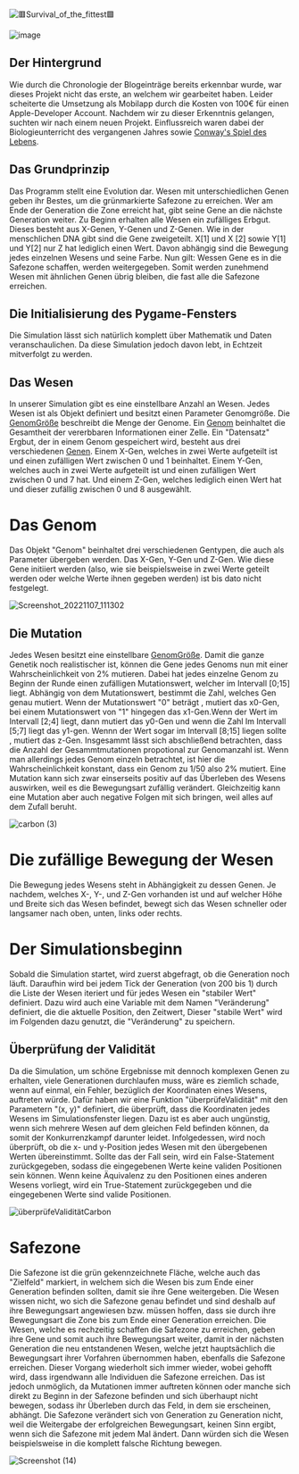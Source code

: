 ![🟥Survival_of_the_fittest🟩](https://user-images.githubusercontent.com/65679099/199816912-d8de71a4-db2a-4827-b88d-c63ec379cfdb.png)

![image](https://user-images.githubusercontent.com/65679099/199478187-8c3a0b3c-76b7-4fb8-9c23-724da39c42ee.png)

## Der Hintergrund

Wie durch die Chronologie der Blogeinträge bereits erkennbar wurde, war dieses Projekt nicht das erste, an welchem wir gearbeitet haben. Leider scheiterte die Umsetzung als Mobilapp durch die Kosten von 100€ für einen Apple-Developer Account. Nachdem wir zu dieser Erkenntnis gelangen, suchten wir nach einem neuen Projekt.
Einflussreich waren dabei der Biologieunterricht des vergangenen Jahres sowie [Conway's Spiel des Lebens](https://de.wikipedia.org/wiki/Conways_Spiel_des_Lebens "Conway's Spiel des Lebens").

## Das Grundprinzip

Das Programm stellt eine Evolution dar. Wesen mit unterschiedlichen Genen geben ihr Bestes, um die grünmarkierte Safezone zu erreichen. Wer am Ende der Generation die Zone erreicht hat, gibt seine Gene an die nächste Generation weiter.
Zu Beginn erhalten alle Wesen ein zufälliges Erbgut.
Dieses besteht aus X-Genen, Y-Genen und Z-Genen.
Wie in der menschlichen DNA gibt sind die Gene zweigeteilt. X[1] und X [2] sowie Y[1] und Y[2] nur Z hat lediglich einen Wert. 
Davon abhängig sind die Bewegung jedes einzelnen Wesens und seine Farbe.
Nun gilt: Wessen Gene es in die Safezone schaffen, werden weitergegeben.
Somit werden zunehmend Wesen mit ähnlichen Genen übrig bleiben, die fast alle die Safezone erreichen.

## Die Initialisierung des Pygame-Fensters

Die Simulation lässt sich natürlich komplett über Mathematik und Daten veranschaulichen. Da diese Simulation jedoch davon lebt, in Echtzeit mitverfolgt zu werden.

## Das Wesen

In unserer Simulation gibt es eine einstellbare Anzahl an Wesen. 
Jedes Wesen ist als Objekt definiert und besitzt einen Parameter Genomgröße.
Die [GenomGröße](https://de.wikipedia.org/wiki/Genomgr%C3%B6%C3%9Fe) beschreibt die Menge der Genome.
Ein [Genom](https://de.wikipedia.org/wiki/Genom) beinhaltet die Gesamtheit der vererbbaren Informationen einer Zelle.
Ein "Datensatz" Ergbut, der in einem Genom gespeichert wird, besteht aus drei verschiedenen [Genen](#das-genom).
Einem X-Gen, welches in zwei Werte aufgeteilt ist und einen zufälligen Wert zwischen 0 und 1 beinhaltet.
Einem Y-Gen, welches auch in zwei Werte aufgeteilt ist und einen zufälligen Wert zwischen 0 und 7 hat.
Und einem Z-Gen, welches lediglich einen Wert hat und dieser zufällig zwischen 0 und 8 ausgewählt.

# Das Genom

Das Objekt "Genom" beinhaltet drei verschiedenen Gentypen, die auch als Parameter übergeben werden.
Das X-Gen, Y-Gen und Z-Gen. Wie diese Gene initiiert werden (also, wie sie beispielsweise in zwei Werte geteilt werden oder welche Werte ihnen gegeben werden) ist
bis dato nicht festgelegt.

![Screenshot_20221107_111302](https://user-images.githubusercontent.com/111282979/202248021-fbc11b40-15dc-49b3-b351-b211b11420cd.png)

## Die Mutation

Jedes Wesen besitzt eine einstellbare [GenomGröße](https://de.wikipedia.org/wiki/Genomgr%C3%B6%C3%9Fe). 
Damit die ganze Genetik noch realistischer ist, können die Gene jedes Genoms nun mit einer Wahrscheinlichkeit von 2% mutieren. Dabei hat jedes einzelne Genom zu Beginn der Runde einen zufälligen Mutationswert, welcher im Intervall [0;15] liegt. Abhängig von dem Mutationswert, bestimmt die Zahl, welches Gen genau mutiert. Wenn der Mutationswert "0" beträgt , mutiert das x0-Gen, bei einem Mutationswert von "1" hingegen das x1-Gen.Wenn der Wert im Intervall [2;4] liegt, dann mutiert das y0-Gen und wenn die Zahl Im Intervall [5;7] liegt das y1-gen. Wennn der Wert sogar im Intervall [8;15] liegen sollte , mutiert das z-Gen. Insgesammt lässt sich abschließend betrachten, dass die Anzahl der Gesammtmutationen propotional zur Genomanzahl ist. Wenn man allerdings jedes Genom einzeln betrachtet, ist hier die Wahrscheinlichkeit konstant, dass ein Genom zu 1/50 also 2% mutiert. Eine Mutation kann sich zwar einserseits positiv auf das Überleben des Wesens auswirken, weil es die Bewegungsart zufällig verändert. Gleichzeitig kann eine Mutation aber auch negative Folgen mit sich bringen, weil alles auf dem Zufall beruht.


![carbon (3)](https://user-images.githubusercontent.com/111282979/202264782-4efa0eb5-03d5-4eee-bb0a-ca62f8339708.png)



# Die zufällige Bewegung der Wesen

Die Bewegung jedes Wesens steht in Abhängigkeit zu dessen Genen.
Je nachdem, welches X-, Y-, und Z-Gen vorhanden ist und auf welcher Höhe und Breite sich das Wesen befindet, bewegt sich das Wesen schneller oder langsamer nach oben, unten, links oder rechts.

# Der Simulationsbeginn

Sobald die Simulation startet, wird zuerst abgefragt, ob die Generation noch läuft.
Daraufhin wird bei jedem Tick der Generation (von 200 bis 1) durch die Liste der Wesen iteriert und für jedes Wesen ein "stabiler Wert" definiert.
Dazu wird auch eine Variable mit dem Namen "Veränderung" definiert, die die aktuelle Position, den Zeitwert, 
Dieser "stabile Wert" wird im Folgenden dazu genutzt, die "Veränderung" zu speichern.

## Überprüfung der Validität

Da die Simulation, um schöne Ergebnisse mit dennoch komplexen Genen zu erhalten, viele Generationen durchlaufen muss, wäre es ziemlich schade, wenn auf einmal, ein Fehler, bezüglich der Koordinaten eines Wesens, auftreten würde.
Dafür haben wir eine Funktion "überprüfeValidität" mit den Parametern "(x, y)" definiert, die überprüft, dass die Koordinaten jedes Wesens im Simulationsfenster liegen.
Dazu ist es aber auch ungünstig, wenn sich mehrere Wesen auf dem gleichen Feld befinden können, da somit der Konkurrenzkampf darunter leidet.
Infolgedessen, wird noch überprüft, ob die x- und y-Position jedes Wesen mit den übergebenen Werten übereinstimmt.
Sollte das der Fall sein, wird ein False-Statement zurückgegeben, sodass die eingegebenen Werte keine validen Positionen sein können.
Wenn keine Äquivalenz zu den Positionen eines anderen Wesens vorliegt, wird ein True-Statement zurückgegeben und die eingegebenen Werte sind valide Positionen.

![überprüfeValiditätCarbon](https://user-images.githubusercontent.com/65679099/202256158-ccb9bd2e-1091-47c0-8350-b7cf945b668c.png)


# Safezone

Die Safezone ist die grün gekennzeichnete Fläche, welche auch das "Zielfeld" markiert, in welchem sich die Wesen bis zum Ende einer Generation befinden sollten, damit sie ihre Gene weitergeben. Die Wesen wissen nicht, wo sich die Safezone genau befindet und sind deshalb auf ihre Bewegungsart angewiesen bzw. müssen hoffen, dass sie durch ihre Bewegungsart die Zone bis zum Ende einer Generation erreichen. Die Wesen, welche es rechzeitig schaffen die Safezone zu erreichen, geben ihre Gene und somit auch ihre Bewegungsart weiter, damit in der nächsten Generation die neu entstandenen Wesen, welche jetzt hauptsächlich die Bewegungsart ihrer Vorfahren übernommen haben, ebenfalls die Safezone erreichen. Dieser Vorgang wiederholt sich immer wieder, wobei gehofft wird, dass irgendwann alle Individuen die Safezone erreichen.
Das ist jedoch unmöglich, da Mutationen immer auftreten können oder manche sich direkt zu Beginn in der Safezone befinden und sich überhaupt nicht bewegen, sodass ihr Überleben durch das Feld, in dem sie erscheinen, abhängt. Die Safezone verändert sich von Generation zu Generation nicht, weil die Weitergabe der erfolgreichen Bewegungsart, keinen Sinn ergibt, wenn sich die Safezone mit jedem Mal ändert. Dann würden sich die Wesen beispielsweise in die komplett falsche Richtung bewegen.


![Screenshot (14)](https://user-images.githubusercontent.com/111282979/202275940-c29e4862-93db-4afe-a4f3-cf434d3aa931.png)

